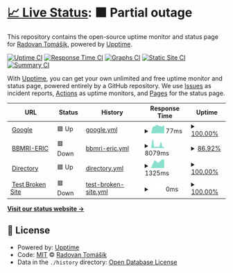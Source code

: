 # [📈 Live Status](https://demo.upptime.js.org): <!--live status--> **🟧 Partial outage**

This repository contains the open-source uptime monitor and status page for [Radovan Tomášik](https://demo.upptime.js.org), powered by [Upptime](https://github.com/upptime/upptime).

[![Uptime CI](https://github.com/RadovanTomik/status/workflows/Uptime%20CI/badge.svg)](https://github.com/RadovanTomik/status/actions?query=workflow%3A%22Uptime+CI%22)
[![Response Time CI](https://github.com/RadovanTomik/status/workflows/Response%20Time%20CI/badge.svg)](https://github.com/RadovanTomik/status/actions?query=workflow%3A%22Response+Time+CI%22)
[![Graphs CI](https://github.com/RadovanTomik/status/workflows/Graphs%20CI/badge.svg)](https://github.com/RadovanTomik/status/actions?query=workflow%3A%22Graphs+CI%22)
[![Static Site CI](https://github.com/RadovanTomik/status/workflows/Static%20Site%20CI/badge.svg)](https://github.com/RadovanTomik/status/actions?query=workflow%3A%22Static+Site+CI%22)
[![Summary CI](https://github.com/RadovanTomik/status/workflows/Summary%20CI/badge.svg)](https://github.com/RadovanTomik/status/actions?query=workflow%3A%22Summary+CI%22)

With [Upptime](https://upptime.js.org), you can get your own unlimited and free uptime monitor and status page, powered entirely by a GitHub repository. We use [Issues](https://github.com/RadovanTomik/status/issues) as incident reports, [Actions](https://github.com/RadovanTomik/status/actions) as uptime monitors, and [Pages](https://demo.upptime.js.org) for the status page.

<!--start: status pages-->
<!-- This summary is generated by Upptime (https://github.com/upptime/upptime) -->
<!-- Do not edit this manually, your changes will be overwritten -->
<!-- prettier-ignore -->
| URL | Status | History | Response Time | Uptime |
| --- | ------ | ------- | ------------- | ------ |
| <img alt="" src="https://icons.duckduckgo.com/ip3/www.google.com.ico" height="13"> [Google](https://www.google.com) | 🟩 Up | [google.yml](https://github.com/RadovanTomik/status/commits/HEAD/history/google.yml) | <details><summary><img alt="Response time graph" src="./graphs/google/response-time-week.png" height="20"> 77ms</summary><br><a href="https://RadovanTomik.github.io/status/history/google"><img alt="Response time 83" src="https://img.shields.io/endpoint?url=https%3A%2F%2Fraw.githubusercontent.com%2FRadovanTomik%2Fstatus%2FHEAD%2Fapi%2Fgoogle%2Fresponse-time.json"></a><br><a href="https://RadovanTomik.github.io/status/history/google"><img alt="24-hour response time 79" src="https://img.shields.io/endpoint?url=https%3A%2F%2Fraw.githubusercontent.com%2FRadovanTomik%2Fstatus%2FHEAD%2Fapi%2Fgoogle%2Fresponse-time-day.json"></a><br><a href="https://RadovanTomik.github.io/status/history/google"><img alt="7-day response time 77" src="https://img.shields.io/endpoint?url=https%3A%2F%2Fraw.githubusercontent.com%2FRadovanTomik%2Fstatus%2FHEAD%2Fapi%2Fgoogle%2Fresponse-time-week.json"></a><br><a href="https://RadovanTomik.github.io/status/history/google"><img alt="30-day response time 83" src="https://img.shields.io/endpoint?url=https%3A%2F%2Fraw.githubusercontent.com%2FRadovanTomik%2Fstatus%2FHEAD%2Fapi%2Fgoogle%2Fresponse-time-month.json"></a><br><a href="https://RadovanTomik.github.io/status/history/google"><img alt="1-year response time 83" src="https://img.shields.io/endpoint?url=https%3A%2F%2Fraw.githubusercontent.com%2FRadovanTomik%2Fstatus%2FHEAD%2Fapi%2Fgoogle%2Fresponse-time-year.json"></a></details> | <details><summary><a href="https://RadovanTomik.github.io/status/history/google">100.00%</a></summary><a href="https://RadovanTomik.github.io/status/history/google"><img alt="All-time uptime 100.00%" src="https://img.shields.io/endpoint?url=https%3A%2F%2Fraw.githubusercontent.com%2FRadovanTomik%2Fstatus%2FHEAD%2Fapi%2Fgoogle%2Fuptime.json"></a><br><a href="https://RadovanTomik.github.io/status/history/google"><img alt="24-hour uptime 100.00%" src="https://img.shields.io/endpoint?url=https%3A%2F%2Fraw.githubusercontent.com%2FRadovanTomik%2Fstatus%2FHEAD%2Fapi%2Fgoogle%2Fuptime-day.json"></a><br><a href="https://RadovanTomik.github.io/status/history/google"><img alt="7-day uptime 100.00%" src="https://img.shields.io/endpoint?url=https%3A%2F%2Fraw.githubusercontent.com%2FRadovanTomik%2Fstatus%2FHEAD%2Fapi%2Fgoogle%2Fuptime-week.json"></a><br><a href="https://RadovanTomik.github.io/status/history/google"><img alt="30-day uptime 100.00%" src="https://img.shields.io/endpoint?url=https%3A%2F%2Fraw.githubusercontent.com%2FRadovanTomik%2Fstatus%2FHEAD%2Fapi%2Fgoogle%2Fuptime-month.json"></a><br><a href="https://RadovanTomik.github.io/status/history/google"><img alt="1-year uptime 100.00%" src="https://img.shields.io/endpoint?url=https%3A%2F%2Fraw.githubusercontent.com%2FRadovanTomik%2Fstatus%2FHEAD%2Fapi%2Fgoogle%2Fuptime-year.json"></a></details>
| <img alt="" src="https://icons.duckduckgo.com/ip3/bbmri-eric.eu.ico" height="13"> [BBMRI-ERIC](https://bbmri-eric.eu) | 🟥 Down | [bbmri-eric.yml](https://github.com/RadovanTomik/status/commits/HEAD/history/bbmri-eric.yml) | <details><summary><img alt="Response time graph" src="./graphs/bbmri-eric/response-time-week.png" height="20"> 8079ms</summary><br><a href="https://RadovanTomik.github.io/status/history/bbmri-eric"><img alt="Response time 6147" src="https://img.shields.io/endpoint?url=https%3A%2F%2Fraw.githubusercontent.com%2FRadovanTomik%2Fstatus%2FHEAD%2Fapi%2Fbbmri-eric%2Fresponse-time.json"></a><br><a href="https://RadovanTomik.github.io/status/history/bbmri-eric"><img alt="24-hour response time 14163" src="https://img.shields.io/endpoint?url=https%3A%2F%2Fraw.githubusercontent.com%2FRadovanTomik%2Fstatus%2FHEAD%2Fapi%2Fbbmri-eric%2Fresponse-time-day.json"></a><br><a href="https://RadovanTomik.github.io/status/history/bbmri-eric"><img alt="7-day response time 8079" src="https://img.shields.io/endpoint?url=https%3A%2F%2Fraw.githubusercontent.com%2FRadovanTomik%2Fstatus%2FHEAD%2Fapi%2Fbbmri-eric%2Fresponse-time-week.json"></a><br><a href="https://RadovanTomik.github.io/status/history/bbmri-eric"><img alt="30-day response time 6147" src="https://img.shields.io/endpoint?url=https%3A%2F%2Fraw.githubusercontent.com%2FRadovanTomik%2Fstatus%2FHEAD%2Fapi%2Fbbmri-eric%2Fresponse-time-month.json"></a><br><a href="https://RadovanTomik.github.io/status/history/bbmri-eric"><img alt="1-year response time 6147" src="https://img.shields.io/endpoint?url=https%3A%2F%2Fraw.githubusercontent.com%2FRadovanTomik%2Fstatus%2FHEAD%2Fapi%2Fbbmri-eric%2Fresponse-time-year.json"></a></details> | <details><summary><a href="https://RadovanTomik.github.io/status/history/bbmri-eric">86.92%</a></summary><a href="https://RadovanTomik.github.io/status/history/bbmri-eric"><img alt="All-time uptime 95.57%" src="https://img.shields.io/endpoint?url=https%3A%2F%2Fraw.githubusercontent.com%2FRadovanTomik%2Fstatus%2FHEAD%2Fapi%2Fbbmri-eric%2Fuptime.json"></a><br><a href="https://RadovanTomik.github.io/status/history/bbmri-eric"><img alt="24-hour uptime 10.30%" src="https://img.shields.io/endpoint?url=https%3A%2F%2Fraw.githubusercontent.com%2FRadovanTomik%2Fstatus%2FHEAD%2Fapi%2Fbbmri-eric%2Fuptime-day.json"></a><br><a href="https://RadovanTomik.github.io/status/history/bbmri-eric"><img alt="7-day uptime 86.92%" src="https://img.shields.io/endpoint?url=https%3A%2F%2Fraw.githubusercontent.com%2FRadovanTomik%2Fstatus%2FHEAD%2Fapi%2Fbbmri-eric%2Fuptime-week.json"></a><br><a href="https://RadovanTomik.github.io/status/history/bbmri-eric"><img alt="30-day uptime 95.57%" src="https://img.shields.io/endpoint?url=https%3A%2F%2Fraw.githubusercontent.com%2FRadovanTomik%2Fstatus%2FHEAD%2Fapi%2Fbbmri-eric%2Fuptime-month.json"></a><br><a href="https://RadovanTomik.github.io/status/history/bbmri-eric"><img alt="1-year uptime 95.57%" src="https://img.shields.io/endpoint?url=https%3A%2F%2Fraw.githubusercontent.com%2FRadovanTomik%2Fstatus%2FHEAD%2Fapi%2Fbbmri-eric%2Fuptime-year.json"></a></details>
| <img alt="" src="https://icons.duckduckgo.com/ip3/directory.bbmri-eric.eu.ico" height="13"> [Directory](https://directory.bbmri-eric.eu) | 🟩 Up | [directory.yml](https://github.com/RadovanTomik/status/commits/HEAD/history/directory.yml) | <details><summary><img alt="Response time graph" src="./graphs/directory/response-time-week.png" height="20"> 1325ms</summary><br><a href="https://RadovanTomik.github.io/status/history/directory"><img alt="Response time 1274" src="https://img.shields.io/endpoint?url=https%3A%2F%2Fraw.githubusercontent.com%2FRadovanTomik%2Fstatus%2FHEAD%2Fapi%2Fdirectory%2Fresponse-time.json"></a><br><a href="https://RadovanTomik.github.io/status/history/directory"><img alt="24-hour response time 1388" src="https://img.shields.io/endpoint?url=https%3A%2F%2Fraw.githubusercontent.com%2FRadovanTomik%2Fstatus%2FHEAD%2Fapi%2Fdirectory%2Fresponse-time-day.json"></a><br><a href="https://RadovanTomik.github.io/status/history/directory"><img alt="7-day response time 1325" src="https://img.shields.io/endpoint?url=https%3A%2F%2Fraw.githubusercontent.com%2FRadovanTomik%2Fstatus%2FHEAD%2Fapi%2Fdirectory%2Fresponse-time-week.json"></a><br><a href="https://RadovanTomik.github.io/status/history/directory"><img alt="30-day response time 1274" src="https://img.shields.io/endpoint?url=https%3A%2F%2Fraw.githubusercontent.com%2FRadovanTomik%2Fstatus%2FHEAD%2Fapi%2Fdirectory%2Fresponse-time-month.json"></a><br><a href="https://RadovanTomik.github.io/status/history/directory"><img alt="1-year response time 1274" src="https://img.shields.io/endpoint?url=https%3A%2F%2Fraw.githubusercontent.com%2FRadovanTomik%2Fstatus%2FHEAD%2Fapi%2Fdirectory%2Fresponse-time-year.json"></a></details> | <details><summary><a href="https://RadovanTomik.github.io/status/history/directory">100.00%</a></summary><a href="https://RadovanTomik.github.io/status/history/directory"><img alt="All-time uptime 100.00%" src="https://img.shields.io/endpoint?url=https%3A%2F%2Fraw.githubusercontent.com%2FRadovanTomik%2Fstatus%2FHEAD%2Fapi%2Fdirectory%2Fuptime.json"></a><br><a href="https://RadovanTomik.github.io/status/history/directory"><img alt="24-hour uptime 100.00%" src="https://img.shields.io/endpoint?url=https%3A%2F%2Fraw.githubusercontent.com%2FRadovanTomik%2Fstatus%2FHEAD%2Fapi%2Fdirectory%2Fuptime-day.json"></a><br><a href="https://RadovanTomik.github.io/status/history/directory"><img alt="7-day uptime 100.00%" src="https://img.shields.io/endpoint?url=https%3A%2F%2Fraw.githubusercontent.com%2FRadovanTomik%2Fstatus%2FHEAD%2Fapi%2Fdirectory%2Fuptime-week.json"></a><br><a href="https://RadovanTomik.github.io/status/history/directory"><img alt="30-day uptime 100.00%" src="https://img.shields.io/endpoint?url=https%3A%2F%2Fraw.githubusercontent.com%2FRadovanTomik%2Fstatus%2FHEAD%2Fapi%2Fdirectory%2Fuptime-month.json"></a><br><a href="https://RadovanTomik.github.io/status/history/directory"><img alt="1-year uptime 100.00%" src="https://img.shields.io/endpoint?url=https%3A%2F%2Fraw.githubusercontent.com%2FRadovanTomik%2Fstatus%2FHEAD%2Fapi%2Fdirectory%2Fuptime-year.json"></a></details>
| <img alt="" src="https://icons.duckduckgo.com/ip3/thissitedoesnotexist.koj.co.ico" height="13"> [Test Broken Site](https://thissitedoesnotexist.koj.co) | 🟥 Down | [test-broken-site.yml](https://github.com/RadovanTomik/status/commits/HEAD/history/test-broken-site.yml) | <details><summary><img alt="Response time graph" src="./graphs/test-broken-site/response-time-week.png" height="20"> 0ms</summary><br><a href="https://RadovanTomik.github.io/status/history/test-broken-site"><img alt="Response time 0" src="https://img.shields.io/endpoint?url=https%3A%2F%2Fraw.githubusercontent.com%2FRadovanTomik%2Fstatus%2FHEAD%2Fapi%2Ftest-broken-site%2Fresponse-time.json"></a><br><a href="https://RadovanTomik.github.io/status/history/test-broken-site"><img alt="24-hour response time 0" src="https://img.shields.io/endpoint?url=https%3A%2F%2Fraw.githubusercontent.com%2FRadovanTomik%2Fstatus%2FHEAD%2Fapi%2Ftest-broken-site%2Fresponse-time-day.json"></a><br><a href="https://RadovanTomik.github.io/status/history/test-broken-site"><img alt="7-day response time 0" src="https://img.shields.io/endpoint?url=https%3A%2F%2Fraw.githubusercontent.com%2FRadovanTomik%2Fstatus%2FHEAD%2Fapi%2Ftest-broken-site%2Fresponse-time-week.json"></a><br><a href="https://RadovanTomik.github.io/status/history/test-broken-site"><img alt="30-day response time 0" src="https://img.shields.io/endpoint?url=https%3A%2F%2Fraw.githubusercontent.com%2FRadovanTomik%2Fstatus%2FHEAD%2Fapi%2Ftest-broken-site%2Fresponse-time-month.json"></a><br><a href="https://RadovanTomik.github.io/status/history/test-broken-site"><img alt="1-year response time 0" src="https://img.shields.io/endpoint?url=https%3A%2F%2Fraw.githubusercontent.com%2FRadovanTomik%2Fstatus%2FHEAD%2Fapi%2Ftest-broken-site%2Fresponse-time-year.json"></a></details> | <details><summary><a href="https://RadovanTomik.github.io/status/history/test-broken-site">100.00%</a></summary><a href="https://RadovanTomik.github.io/status/history/test-broken-site"><img alt="All-time uptime 100.00%" src="https://img.shields.io/endpoint?url=https%3A%2F%2Fraw.githubusercontent.com%2FRadovanTomik%2Fstatus%2FHEAD%2Fapi%2Ftest-broken-site%2Fuptime.json"></a><br><a href="https://RadovanTomik.github.io/status/history/test-broken-site"><img alt="24-hour uptime 100.00%" src="https://img.shields.io/endpoint?url=https%3A%2F%2Fraw.githubusercontent.com%2FRadovanTomik%2Fstatus%2FHEAD%2Fapi%2Ftest-broken-site%2Fuptime-day.json"></a><br><a href="https://RadovanTomik.github.io/status/history/test-broken-site"><img alt="7-day uptime 100.00%" src="https://img.shields.io/endpoint?url=https%3A%2F%2Fraw.githubusercontent.com%2FRadovanTomik%2Fstatus%2FHEAD%2Fapi%2Ftest-broken-site%2Fuptime-week.json"></a><br><a href="https://RadovanTomik.github.io/status/history/test-broken-site"><img alt="30-day uptime 100.00%" src="https://img.shields.io/endpoint?url=https%3A%2F%2Fraw.githubusercontent.com%2FRadovanTomik%2Fstatus%2FHEAD%2Fapi%2Ftest-broken-site%2Fuptime-month.json"></a><br><a href="https://RadovanTomik.github.io/status/history/test-broken-site"><img alt="1-year uptime 100.00%" src="https://img.shields.io/endpoint?url=https%3A%2F%2Fraw.githubusercontent.com%2FRadovanTomik%2Fstatus%2FHEAD%2Fapi%2Ftest-broken-site%2Fuptime-year.json"></a></details>

<!--end: status pages-->

[**Visit our status website →**](https://demo.upptime.js.org)

## 📄 License

- Powered by: [Upptime](https://github.com/upptime/upptime)
- Code: [MIT](./LICENSE) © [Radovan Tomášik](https://demo.upptime.js.org)
- Data in the `./history` directory: [Open Database License](https://opendatacommons.org/licenses/odbl/1-0/)
